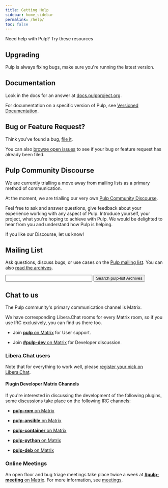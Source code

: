 ```yaml
---
title: Getting Help
sidebar: home_sidebar
permalink: /help/
toc: false
---
```


Need help with Pulp? Try these resources

## Upgrading

Pulp is always fixing bugs, make sure you're running the latest version.

## Documentation

Look in the docs for an answer at [docs.pulpproject.org](https://docs.pulpproject.org).

For documentation on a specific version of Pulp, see [Versioned Documentation](/docs/).

## Bug or Feature Request?

Think you've found a bug, [file it](https://github.com/pulp/pulpcore/issues/new).

You can also [browse open issues](https://pulp.plan.io/issues?set_filter=1) to see if your bug or
feature request has already been filed.

## Pulp Community Discourse

We are currently trialling a move away from mailing lists as a primary method of communication.

At the moment, we are trialling our very own [Pulp Community Discourse](https://discourse.pulpproject.org).

Feel free to ask and answer questions, give feedback about your experience working with any aspect of Pulp. Introduce yourself, your project, what you're hoping to achieve with Pulp. We would be delighted to hear from you and understand how Pulp is helping.

If you like our Discourse, let us know!

## Mailing List
Ask questions, discuss bugs, or use cases on the
[Pulp mailing list](https://www.redhat.com/mailman/listinfo/pulp-list). You
can also [read the archives](https://www.redhat.com/archives/pulp-list/).

<form method="get" action="http://www.google.com/search">
    <input type="text" name="q" size="31" maxlength="255" value="" />
    <input type="hidden" name="sitesearch" value="https://www.redhat.com/archives/pulp-list/" />
    <input type="submit" value="Search pulp-list Archives" />
</form>

## Chat to us

The Pulp community's primary communication channel is Matrix.

We have corresponding Libera.Chat rooms for every Matrix room, so if you use IRC exclusively, you can find us there too.

* Join [**pulp** on Matrix](https://matrix.to/#/!HWvLQmBGVPfJfTQBAu:matrix.org?via=libera.chat&via=matrix.org&via=ctrl-c.liu.se) for User support.

* Join [**#pulp-dev** on Matrix](https://matrix.to/#/!aVApiNMtnstWbwDcVU:matrix.org?via=libera.chat&via=matrix.org&via=ctrl-c.liu.se) for Developer discussion.

### Libera.Chat users

Note that for everything to work well, please [register your nick on Libera.Chat](https://libera.chat/guides/registration).

#### Plugin Developer Matrix Channels

If you're interested in discussing the development of the following plugins, some discussions take place on the following IRC channels:

* [**pulp-rpm** on Matrix](https://matrix.to/#/#pulp-rpm.:matrix.org?via=libera.chat&via=matrix.org)

* [**pulp-ansible** on Matrix](https://matrix.to/#/!cbADstEIkixyOUTCtO:matrix.org?via=libera.chat&via=matrix.org)

* [**pulp-container** on Matrix](https://matrix.to/#/#pulp_container:matrix.org?via=libera.chat&via=matrix.org)

* [**pulp-python** on Matrix](https://matrix.to/#/#pulp-python:matrix.org?via=libera.chat&via=matrix.org)

* [**pulp-deb** on Matrix](https://matrix.to/#/#pulp-debian:matrix.org?via=libera.chat&via=matrix.org)

### Online Meetings

An open floor and bug triage meetings take place twice a week at [**#pulp-meeting** on Matrix](https://matrix.to/#/#pulp_meeting:matrix.org?via=libera.chat&via=matrix.org). For more information, see [meetings](/get_involved/#meetings).
